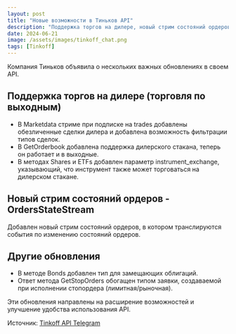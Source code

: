 ```yaml
---
layout: post
title: "Новые возможности в Тиньков API"
description: "Поддержка торгов на дилере, новый стрим состояний ордеров, обновления в методах Shares, ETFs и Bonds."
date: 2024-06-21
image: /assets/images/tinkoff_chat.png
tags: [Tinkoff]
---
```


Компания Тиньков объявила о нескольких важных обновлениях в своем API.

## Поддержка торгов на дилере (торговля по выходным)

- В Marketdata стриме при подписке на trades добавлены обезличенные сделки дилера и добавлена возможность фильтрации типов сделок.
- В GetOrderbook добавлена поддержка дилерского стакана, теперь он работает и в выходные.
- В методах Shares и ETFs добавлен параметр instrument_exchange, указывающий, что инструмент также может торговаться на дилерском стакане.

## Новый стрим состояний ордеров - OrdersStateStream

Добавлен новый стрим состояний ордеров, в котором транслируются события по изменению состояний ордеров.

## Другие обновления

- В методе Bonds добавлен тип для замещающих облигаций.
- Ответ метода GetStopOrders обогащен типом заявки, создаваемой при исполнении стопордера (лимитная/рыночная).

Эти обновления направлены на расширение возможностей и улучшение удобства использования API.

Источник: [Tinkoff API Telegram](https://t.me/c/1436923108/53908/65237)

